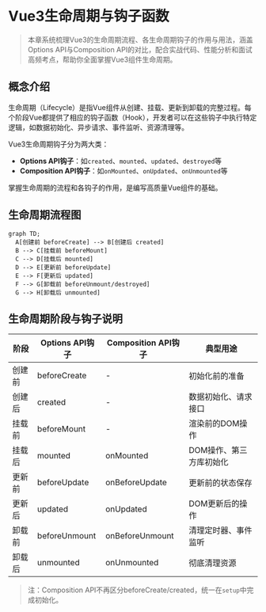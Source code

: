 # Vue3生命周期与钩子函数

> 本章系统梳理Vue3的生命周期流程、各生命周期钩子的作用与用法，涵盖Options API与Composition API的对比，配合实战代码、性能分析和面试高频考点，帮助你全面掌握Vue3组件生命周期。

## 概念介绍

生命周期（Lifecycle）是指Vue组件从创建、挂载、更新到卸载的完整过程。每个阶段Vue都提供了相应的钩子函数（Hook），开发者可以在这些钩子中执行特定逻辑，如数据初始化、异步请求、事件监听、资源清理等。

Vue3生命周期钩子分为两大类：
- **Options API钩子**：如`created`、`mounted`、`updated`、`destroyed`等
- **Composition API钩子**：如`onMounted`、`onUpdated`、`onUnmounted`等

掌握生命周期的流程和各钩子的作用，是编写高质量Vue组件的基础。

## 生命周期流程图

```mermaid
graph TD;
  A[创建前 beforeCreate] --> B[创建后 created]
  B --> C[挂载前 beforeMount]
  C --> D[挂载后 mounted]
  D --> E[更新前 beforeUpdate]
  E --> F[更新后 updated]
  F --> G[卸载前 beforeUnmount/destroyed]
  G --> H[卸载后 unmounted]
```

## 生命周期阶段与钩子说明

| 阶段         | Options API钩子      | Composition API钩子   | 典型用途                   |
|--------------|----------------------|-----------------------|----------------------------|
| 创建前       | beforeCreate         | -                     | 初始化前的准备              |
| 创建后       | created              | -                     | 数据初始化、请求接口        |
| 挂载前       | beforeMount          | -                     | 渲染前的DOM操作             |
| 挂载后       | mounted              | onMounted             | DOM操作、第三方库初始化      |
| 更新前       | beforeUpdate         | onBeforeUpdate        | 更新前的状态保存            |
| 更新后       | updated              | onUpdated             | DOM更新后的操作              |
| 卸载前       | beforeUnmount        | onBeforeUnmount       | 清理定时器、事件监听         |
| 卸载后       | unmounted            | onUnmounted           | 彻底清理资源                |

> 注：Composition API不再区分beforeCreate/created，统一在`setup`中完成初始化。